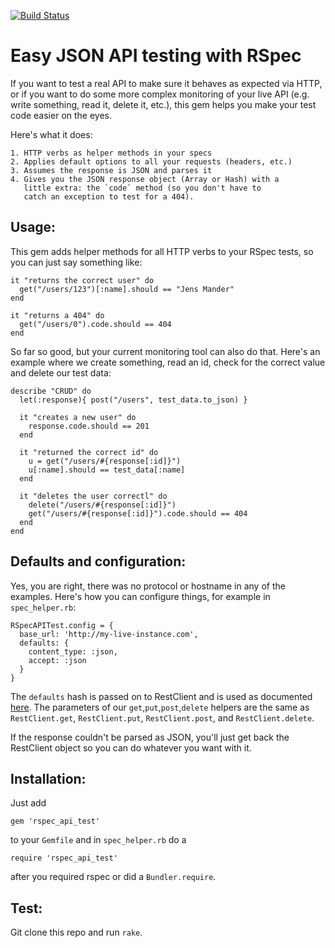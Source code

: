 [![Build Status](https://secure.travis-ci.org/jayniz/rspec_api_test.png?branch=master)](https://travis-ci.org/jayniz/rspec_api_test)

Easy JSON API testing with RSpec
================================

If you want to test a real API to make sure it behaves as
expected via HTTP, or if you want to do some more complex
monitoring of your live API (e.g. write something, read it,
delete it, etc.), this gem helps you make your test code easier
on the eyes.

Here's what it does:

    1. HTTP verbs as helper methods in your specs
    2. Applies default options to all your requests (headers, etc.)
    3. Assumes the response is JSON and parses it
    4. Gives you the JSON response object (Array or Hash) with a
       little extra: the `code` method (so you don't have to 
       catch an exception to test for a 404).

Usage:
------

This gem adds helper methods for all HTTP verbs to your RSpec
tests, so you can just say something like:

    it "returns the correct user" do
      get("/users/123")[:name].should == "Jens Mander"
    end

    it "returns a 404" do 
      get("/users/0").code.should == 404
    end

So far so good, but your current monitoring tool can also do that.
Here's an example where we create something, read an id, check
for the correct value and delete our test data:

    describe "CRUD" do
      let(:response){ post("/users", test_data.to_json) }

      it "creates a new user" do
        response.code.should == 201
      end

      it "returned the correct id" do
        u = get("/users/#{response[:id]}")
        u[:name].should == test_data[:name]
      end

      it "deletes the user correctl" do
        delete("/users/#{response[:id]}")
        get("/users/#{response[:id]}").code.should == 404
      end
    end

Defaults and configuration:
---------------------------

Yes, you are right, there was no protocol or hostname in any
of the examples. Here's how you can configure things, for example
in `spec_helper.rb`:

    RSpecAPITest.config = {
      base_url: 'http://my-live-instance.com',
      defaults: {
        content_type: :json,
        accept: :json
      }
    }

The `defaults` hash is passed on to RestClient and is used as
documented [here](https://github.com/archiloque/rest-client).
The parameters of our `get`,`put`,`post`,`delete` helpers are 
the same as `RestClient.get`, `RestClient.put`, `RestClient.post`,
and `RestClient.delete`.

If the response couldn't be parsed as JSON, you'll just get
back the RestClient object so you can do whatever you want with
it.

Installation:
-------------
Just add

    gem 'rspec_api_test'

to your `Gemfile` and in `spec_helper.rb` do a 

    require 'rspec_api_test'

after you required rspec or did a `Bundler.require`.


Test:
-----
Git clone this repo and run `rake`.
